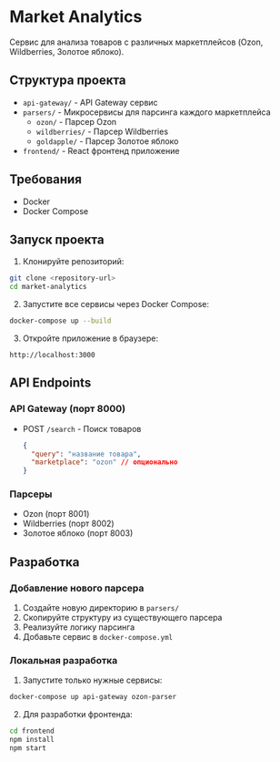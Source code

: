 # Market Analytics

Сервис для анализа товаров с различных маркетплейсов (Ozon, Wildberries, Золотое яблоко).

## Структура проекта

- `api-gateway/` - API Gateway сервис
- `parsers/` - Микросервисы для парсинга каждого маркетплейса
  - `ozon/` - Парсер Ozon
  - `wildberries/` - Парсер Wildberries
  - `goldapple/` - Парсер Золотое яблоко
- `frontend/` - React фронтенд приложение

## Требования

- Docker
- Docker Compose

## Запуск проекта

1. Клонируйте репозиторий:
```bash
git clone <repository-url>
cd market-analytics
```

2. Запустите все сервисы через Docker Compose:
```bash
docker-compose up --build
```

3. Откройте приложение в браузере:
```
http://localhost:3000
```

## API Endpoints

### API Gateway (порт 8000)
- POST `/search` - Поиск товаров
  ```json
  {
    "query": "название товара",
    "marketplace": "ozon" // опционально
  }
  ```

### Парсеры
- Ozon (порт 8001)
- Wildberries (порт 8002)
- Золотое яблоко (порт 8003)

## Разработка

### Добавление нового парсера

1. Создайте новую директорию в `parsers/`
2. Скопируйте структуру из существующего парсера
3. Реализуйте логику парсинга
4. Добавьте сервис в `docker-compose.yml`

### Локальная разработка

1. Запустите только нужные сервисы:
```bash
docker-compose up api-gateway ozon-parser
```

2. Для разработки фронтенда:
```bash
cd frontend
npm install
npm start
``` 